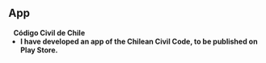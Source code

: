 ## App

<h4 style="margin:0 10px 0;">Código Civil de Chile</h4>

<ul style="margin:0 0 5px;">
  <li>
    <div><strong>I have developed an app of the Chilean Civil Code, to be published on Play Store.</strong></div>

  </li>

</ul>



